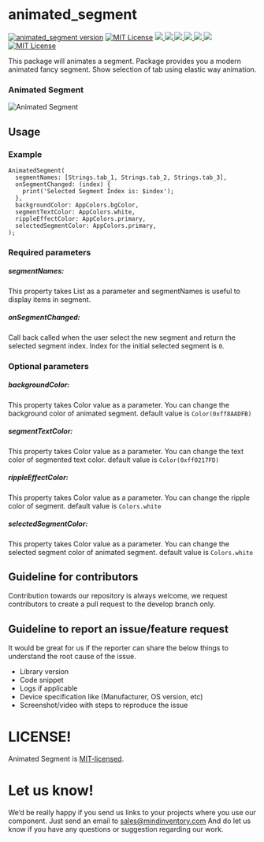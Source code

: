 # animated_segment


<a href="https://pub.dev/packages/animated_segment"><img src="https://img.shields.io/pub/v/animated_segment.svg?label=animated_segment" alt="animated_segment version"></a>
<a href="https://github.com/Mindinventory/animated_segment"><img src="https://img.shields.io/github/stars/Mindinventory/animated_segment?style=social" alt="MIT License"></a>
<a href="https://developer.android.com" style="pointer-events: stroke;" target="_blank">
<img src="https://img.shields.io/badge/platform-android-blue">
</a>
<a href="https://developer.apple.com/ios/" style="pointer-events: stroke;" target="_blank">
<img src="https://img.shields.io/badge/platform-iOS-blue">
</a>
<a href="" style="pointer-events: stroke;" target="_blank">
<img src="https://img.shields.io/badge/platform-Linux-blue">
</a>
<a href="" style="pointer-events: stroke;" target="_blank">
<img src="https://img.shields.io/badge/platform-Mac-blue">
</a>
<a href="" style="pointer-events: stroke;" target="_blank">
<img src="https://img.shields.io/badge/platform-web-blue">
</a>
<a href="" style="pointer-events: stroke;" target="_blank">
<img src="https://img.shields.io/badge/platform-Windows-blue">
</a>
<a href="https://opensource.org/licenses/MIT"><img src="https://img.shields.io/badge/license-MIT-purple.svg" alt="MIT License"></a>

This package will animates a segment. Package provides you a modern animated fancy segment. Show selection of tab using elastic way animation.


### Animated Segment
![Animated Segment](https://github.com/Mindinventory/animated_segment/blob/master/assets/animated_segment.gif)


## Usage

### Example
    AnimatedSegment(
      segmentNames: [Strings.tab_1, Strings.tab_2, Strings.tab_3],
      onSegmentChanged: (index) {
        print('Selected Segment Index is: $index');
      },
      backgroundColor: AppColors.bgColor,
      segmentTextColor: AppColors.white,
      rippleEffectColor: AppColors.primary,
      selectedSegmentColor: AppColors.primary,
    );

### Required parameters

##### segmentNames:
This property takes List<String> as a parameter and segmentNames is useful to display items in segment.

##### onSegmentChanged:
Call back called when the user select the new segment and return the selected segment index. Index for the initial selected segment is `0`.

### Optional parameters

##### backgroundColor:
This property takes Color value as a parameter. You can change the background color of animated segment. default value is `Color(0xff8AADFB)`

##### segmentTextColor:
This property takes Color value as a parameter. You can change the text color of segmented text color. default value is `Color(0xff0217FD)`

##### rippleEffectColor:
This property takes Color value as a parameter. You can change the ripple color of segment. default value is `Colors.white`

##### selectedSegmentColor:
This property takes Color value as a parameter. You can change the selected segment color of animated segment. default value is `Colors.white`


## Guideline for contributors
Contribution towards our repository is always welcome, we request contributors to create a pull request to the develop branch only.

## Guideline to report an issue/feature request
It would be great for us if the reporter can share the below things to understand the root cause of the issue.
- Library version
- Code snippet
- Logs if applicable
- Device specification like (Manufacturer, OS version, etc)
- Screenshot/video with steps to reproduce the issue

# LICENSE!
Animated Segment is [MIT-licensed](https://github.com/Mindinventory/animated_segment/blob/master/LICENSE "MIT-licensed").

# Let us know!
We’d be really happy if you send us links to your projects where you use our component. Just send an email to sales@mindinventory.com And do let us know if you have any questions or suggestion regarding our work.
